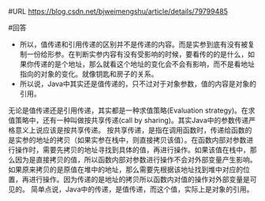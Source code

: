 #URL
https://blog.csdn.net/bjweimengshu/article/details/79799485

#回答
* 所以，值传递和引用传递的区别并不是传递的内容。而是实参到底有没有被复制一份给形参。在判断实参内容有没有受影响的时候，要看传的的是什么，如果你传递的是个地址，那么就看这个地址的变化会不会有影响，而不是看地址指向的对象的变化。就像钥匙和房子的关系。
* 所以说，Java中其实还是值传递的，只不过对于对象参数，值的内容是对象的引用。

无论是值传递还是引用传递，其实都是一种求值策略(Evaluation strategy)。在求值策略中，还有一种叫做按共享传递(call by sharing)。其实Java中的参数传递严格意义上说应该是按共享传递。
按共享传递，是指在调用函数时，传递给函数的是实参的地址的拷贝（如果实参在栈中，则直接拷贝该值）。在函数内部对参数进行操作时，需要先拷贝的地址寻找到具体的值，再进行操作。如果该值在栈中，那么因为是直接拷贝的值，所以函数内部对参数进行操作不会对外部变量产生影响。如果原来拷贝的是原值在堆中的地址，那么需要先根据该地址找到堆中对应的位置，再进行操作。因为传递的是地址的拷贝所以函数内对值的操作对外部变量是可见的。
简单点说，Java中的传递，是值传递，而这个值，实际上是对象的引用。